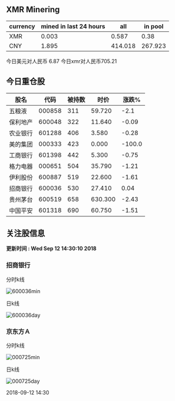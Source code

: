 ## XMR Minering

|currency|mined in last 24 hours|all|in pool|
|---|---|---|---|
|XMR|0.003|0.587|0.38|
|CNY|1.895|414.018|267.923|

今日美元对人民币 6.87	今日xmr对人民币705.21


## 今日重仓股 

|股名|代码|被持数|时价|涨跌%|
|---|---|---|---|---|
|五粮液|000858|311|59.720|-2.1|
|保利地产|600048|322|11.640|-0.09|
|农业银行|601288|406|3.580|-0.28|
|美的集团|000333|423|0.000|-100.0|
|工商银行|601398|442|5.300|-0.75|
|格力电器|000651|504|35.790|-1.21|
|伊利股份|600887|519|22.600|-1.61|
|招商银行|600036|530|27.410|0.04|
|贵州茅台|600519|658|630.300|-2.43|
|中国平安|601318|690|60.750|-1.51|

## 关注股信息
**更新时间 : Wed Sep 12 14:30:10 2018**
### 招商银行 
分时k线

![600036min](http://image.sinajs.cn/newchart/min/n/sh600036.gif)

日k线

![600036day](http://image.sinajs.cn/newchart/daily/n/sh600036.gif)

### 京东方Ａ 
分时k线

![000725min](http://image.sinajs.cn/newchart/min/n/sz000725.gif)

日k线

![000725day](http://image.sinajs.cn/newchart/daily/n/sz000725.gif)

2018-09-12 14:30